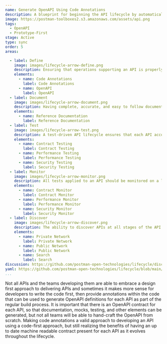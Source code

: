 ```yaml
---
name: Generate OpenAPI Using Code Annotations
description: A blueprint for beginning the API lifecycle by automatically generating an OpenAPI.
image: https://postman-toolboxes2.s3.amazonaws.com/assets/api.png
tags:
  - OpenAPI
  - Prototype-First
stage: Active
type: sync
order: 5
areas:

  - label: Define
    image: images/lifecycle-arrow-define.png
    description: Ensuring that operations supporting an API is properly defined, as well as what is needed to properly design and bring an API to life. A little planning and organization at this step of an APIs journey can go a long way towards ensuring the overall health and velocity of an API, and the applications that depend on this internal, partner, or public API.
    elements:
      - name: Code Annotations
        label: Code Annotations  
      - name: OpenAPI
        label: OpenAPI            
  - label: Document
    image: images/lifecycle-arrow-document.png
    description: Having complete, accurate, and easy to follow document is essential for all APIs, helping alleviate the number one pain point for API consumers when it comes to onboarding with an API, as well as expanding the number of API paths an application puts to work, making API documentation one of the most important areas of the API lifecycle.
    elements:
      - name: Reference Documentation
        label: Reference Documentation    
  - label: Test
    image: images/lifecycle-arrow-test.png
    description: A test-driven API lifecycle ensures that each API accomplishes the intended purpose it was developed for, providing manual and automated ways to ensure an API hasn't changed unexpectedly, is as performant as required, and meets the security expectations of everyone involved, helping establish a high quality of service consistently across all APIs.
    elements:
      - name: Contract Testing
        label: Contract Testing   
      - name: Performance Testing
        label: Performance Testing   
      - name: Security Testing
        label: Security Testing  
  - label: Monitor
    image: images/lifecycle-arrow-monitor.png
    description: All tests applied to an API should be monitored on a logical schedule and from relevant geographic regions, monitoring that APIs aren't breaking their contract, falling below their agreed upon service level agreement (SLA), or becoming a security risk, helping automate the quality of service across APIs in a way that allows teams to be as productive as possible.
    elements:
      - name: Contract Monitor
        label: Contract Monitor   
      - name: Performance Monitor
        label: Performance Monitor   
      - name: Security Monitor
        label: Security Monitor                  
  - label: Discover
    image: images/lifecycle-arrow-discover.png
    description: The ability to discover APIs at all stages of the API lifecycle is key to reduce redundancy across operations, helping teams find existing APIs before they develop new ones, and properly match API consumers with the right APIs, supporting documentation, relevant workflows, and the feedback loops that exist as part of the operation of APIs internally within the enterprise, or externally with 3rd party developers. 
    elements:
      - name: Private Network
        label: Private Network   
      - name: Public Network
        label: Public Network   
      - name: Search
        label: Search   
discussion: https://github.com/postman-open-technologies/lifecycle/discussions/15 
yaml: https://github.com/postman-open-technologies/lifecycle/blob/main/_blueprints/generate-openapi-from-code-annotations.md 
...
```

Not all APIs and the teams developing them are able to embrace a design first approach to delivering APIs and sometimes it makes more sense for developers to write the code first, then provide annotations within the code that can be used to generate OpenAPI definitions for each API as part of the regular build process. It is important that there is an OpenAPI contract for each API, so that documentation, mocks, testing, and other elements can be generated, but not all teams will be able to hand-craft the OpenAPI from scratch. Making code annotations a valid approach to developing an API using a code-first approach, but still realizing the benefits of having an up to date machine readable contract present for each API as it evolves throughout the lifecycle.